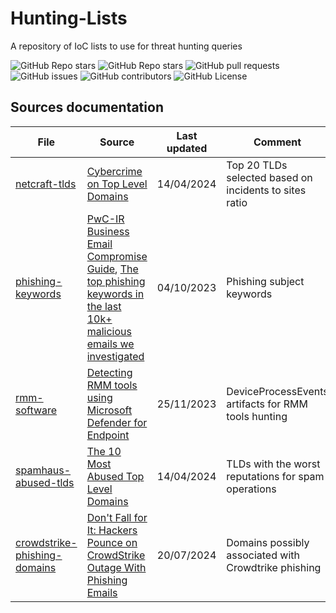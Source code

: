 # Hunting-Lists
A repository of IoC lists to use for threat hunting queries

<div id="badges">
  <img alt="GitHub Repo stars" src="https://img.shields.io/github/stars/cyb3rmik3/Hunting-Lists?style=flat-square&color=blue">
  <img alt="GitHub Repo stars" src="https://img.shields.io/github/forks/cyb3rmik3/Hunting-Lists?style=flat-square&color=blue">
  <img alt="GitHub pull requests" src="https://img.shields.io/github/issues-pr/cyb3rmik3/Hunting-Lists?style=flat-square&color=yellow">
  <img alt="GitHub issues" src="https://img.shields.io/github/issues/cyb3rmik3/Hunting-Lists?style=flat-square&color=yellow">
  <img alt="GitHub contributors" src="https://img.shields.io/github/contributors/cyb3rmik3/Hunting-Lists?style=flat-square&color=green">
  <img alt="GitHub License" src="https://img.shields.io/github/license/cyb3rmik3/Hunting-Lists?style=flat-square&color=green">
</div>

## Sources documentation
| File  | Source | Last updated | Comment |
| ------------- | ------------- | ------------- | ------------- |
| [netcraft-tlds](https://github.com/cyb3rmik3/Hunting-Lists/blob/main/netcraft-tlds.csv)  | [Cybercrime on Top Level Domains](https://trends.netcraft.com/cybercrime/tlds)  | 14/04/2024  | Top 20 TLDs selected based on incidents to sites ratio  |
| [phishing-keywords](https://github.com/cyb3rmik3/Hunting-Lists/blob/main/phishing-keywords.csv)  | [PwC-IR Business Email Compromise Guide](https://github.com/PwC-IR/Business-Email-Compromise-Guide), [The top phishing keywords in the last 10k+ malicious emails we investigated](https://expel.com/blog/top-phishing-keywords/) | 04/10/2023 | Phishing subject keywords |
| [rmm-software](https://github.com/cyb3rmik3/Hunting-Lists/blob/main/rmm-software.csv)  | [Detecting RMM tools using Microsoft Defender for Endpoint](https://www.michalos.net/2023/11/27/detecting-rmm-tools-using-microsoft-defender-for-endpoint/) | 25/11/2023 | DeviceProcessEvents artifacts for RMM tools hunting |
| [spamhaus-abused-tlds](https://github.com/cyb3rmik3/Hunting-Lists/blob/main/spamhaus-abused-tlds.csv)  | [The 10 Most Abused Top Level Domains](https://www.spamhaus.org/statistics/tlds/) | 14/04/2024 | TLDs with the worst reputations for spam operations |
| [crowdstrike-phishing-domains](https://github.com/cyb3rmik3/Hunting-Lists/blob/main/crowdstrike-phishing-domains.csv)  | [Don't Fall for It: Hackers Pounce on CrowdStrike Outage With Phishing Emails](https://www.pcmag.com/news/dont-fall-for-it-hackers-pounce-on-crowdstrike-outage-with-phishing-emails) | 20/07/2024 | Domains possibly associated with Crowdtrike phishing |
